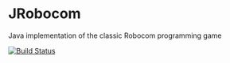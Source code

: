 JRobocom
========

Java implementation of the classic Robocom programming game


[![Build Status](https://hilikus.ci.cloudbees.com/job/JRoboCom/badge/icon)](https://hilikus.ci.cloudbees.com/job/JRoboCom/)

